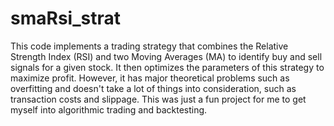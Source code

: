 # smaRsi_strat
This code implements a trading strategy that combines the Relative Strength Index (RSI) and two Moving Averages (MA) to identify buy and sell signals for a given stock. It then optimizes the parameters of this strategy to maximize profit. However, it has major theoretical problems such as overfitting and doesn't take a lot of things into consideration, such as transaction costs and slippage. This was just a fun project for me to get myself into algorithmic trading and backtesting. 
